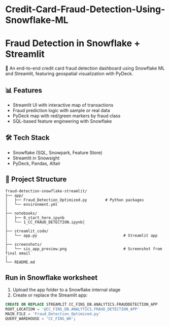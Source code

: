 # Credit-Card-Fraud-Detection-Using-Snowflake-ML




# Fraud Detection in Snowflake + Streamlit

🚨 An end-to-end credit card fraud detection dashboard using Snowflake ML and Streamlit, featuring geospatial visualization with PyDeck.

## 📊 Features
- Streamlit UI with interactive map of transactions
- Fraud prediction logic with sample or real data
- PyDeck map with red/green markers by fraud class
- SQL-based feature engineering with Snowflake

## 🛠 Tech Stack
- Snowflake (SQL, Snowpark, Feature Store)
- Streamlit in Snowsight
- PyDeck, Pandas, Altair

## 📁 Project Structure

```
fraud-detection-snowflake-streamlit/
├── app/
│   ├── Fraud_Detection_Optimized.py        # Python packages
│   └── environment.yml
│
├── notebooks/
│   ├── 0_start_here.ipynb
│   └── 1_CC_FRAUD_DETECTION.ipynb│   
│
├── streamlit_code/
│   └── app.py                                      # Streamlit app
│
├── screenshots/
│   └── sis_app_preview.png                         # Screenshot from final email
│
└── README.md
```



##  Run in Snowflake worksheet 
1. Upload the app folder to a Snowflake internal stage
2. Create or replace the Streamlit app:
```sql
CREATE OR REPLACE STREAMLIT CC_FINS_DB.ANALYTICS.FRAUDDETECTION_APP
ROOT_LOCATION = '@CC_FINS_DB.ANALYTICS.FRAUD_DETECTION_APP'
MAIN_FILE = 'Fraud_Detection_Optimized.py'
QUERY_WAREHOUSE = 'CC_FINS_WH';
